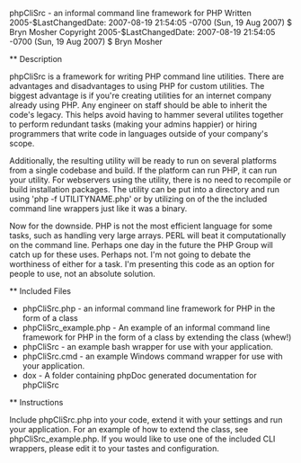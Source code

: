phpCliSrc - an informal command line framework for PHP
Written 2005-$LastChangedDate: 2007-08-19 21:54:05 -0700 (Sun, 19 Aug 2007) $ Bryn Mosher
Copyright 2005-$LastChangedDate: 2007-08-19 21:54:05 -0700 (Sun, 19 Aug 2007) $ Bryn Mosher

** Description

phpCliSrc is a framework for writing PHP command line utilities. There are advantages and disadvantages to using PHP for custom utilities. The biggest advantage is if you're creating utilities for an internet company already using PHP. Any engineer on staff should be able to inherit the code's legacy. This helps avoid having to hammer several utilites together to perform redundant tasks (making your admins happier) or hiring programmers that write code in languages outside of your company's scope.

Additionally, the resulting utility will be ready to run on several platforms from a single codebase and build. If the platform can run PHP, it can run your utility. For webservers using the utility, there is no need to recompile or build installation packages. The utility can be put into a directory and run using 'php -f UTILITYNAME.php' or by utilizing on of the the included command line wrappers just like it was a binary.

Now for the downside. PHP is not the most efficient language for some tasks, such as handling very large arrays. PERL will beat it computationally on the command line. Perhaps one day in the future the PHP Group will catch up for these uses. Perhaps not. I'm not going to debate the worthiness of either for a task. I'm presenting this code as an option for people to use, not an absolute solution.

** Included Files

* phpCliSrc.php - an informal command line framework for PHP in the form of a class
* phpCliSrc_example.php - An example of an informal command line framework for PHP in the form of a class by extending the class (whew!)
* phpCliSrc - an example bash wrapper for use with your application.
* phpCliSrc.cmd - an example Windows command wrapper for use with your application.
* dox - A folder containing phpDoc generated documentation for phpCliSrc

** Instructions

Include phpCliSrc.php into your code, extend it with your settings and run your application. For an example of how to extend the class, see phpCliSrc_example.php. If you would like to use one of the included CLI wrappers, please edit it to your tastes and configuration.
